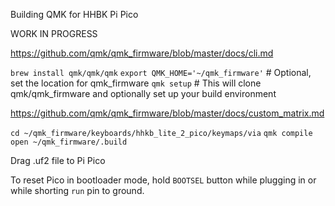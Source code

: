 Building QMK for HHBK Pi Pico

WORK IN PROGRESS

https://github.com/qmk/qmk_firmware/blob/master/docs/cli.md

`brew install qmk/qmk/qmk`
`export QMK_HOME='~/qmk_firmware'` # Optional, set the location for qmk_firmware
`qmk setup`  # This will clone qmk/qmk_firmware and optionally set up your build environment

https://github.com/qmk/qmk_firmware/blob/master/docs/custom_matrix.md

`cd ~/qmk_firmware/keyboards/hhkb_lite_2_pico/keymaps/via`
`qmk compile`
`open ~/qmk_firmware/.build`

Drag .uf2 file to Pi Pico

To reset Pico in bootloader mode, hold `BOOTSEL` button while plugging in or
while shorting `run` pin to ground.